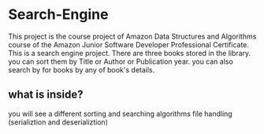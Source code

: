 # Search-Engine
This project is the course project of Amazon Data Structures and Algorithms course of the Amazon Junior Software Developer Professional Certificate.
This is a search engine project.
There are three books stored in the library.
you can sort them by Title or Author or Publication year.
you can also search by for books by any of book's details.

## what is inside?
you will see a different sorting and searching algorithms
file handling (serializtion and deserializtion)
